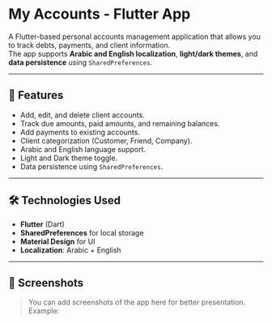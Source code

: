 # My Accounts - Flutter App

A Flutter-based personal accounts management application that allows you to track debts, payments, and client information.  
The app supports **Arabic and English localization**, **light/dark themes**, and **data persistence** using `SharedPreferences`.

---

## 🚀 Features
- Add, edit, and delete client accounts.
- Track due amounts, paid amounts, and remaining balances.
- Add payments to existing accounts.
- Client categorization (Customer, Friend, Company).
- Arabic and English language support.
- Light and Dark theme toggle.
- Data persistence using `SharedPreferences`.

---

## 🛠️ Technologies Used
- **Flutter** (Dart)
- **SharedPreferences** for local storage
- **Material Design** for UI
- **Localization**: Arabic + English

---

## 📸 Screenshots
> You can add screenshots of the app here for better presentation.  
Example:  
